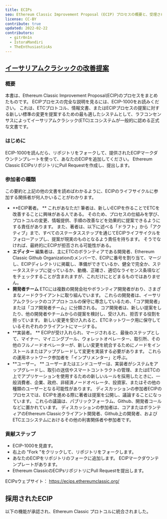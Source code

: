 ```yaml
---
title: ECIPs
seo: Ethereum Classic Improvement Proposal (ECIP) プロセスの概要と、受理されたECIPのリストです。
license: CC-BY
contribute: true
updated: 2022-02-22
contributors:
  - gitr0n1n
  - IstoraMandiri
  - TheEnthusiasticAs
---
```


## [イーサリアムクラシックの改善提案](https://ecips.ethereumclassic.org/)

### 概要

本書は、Ethereum Classic Improvement Proposal(ECIP)のプロセスをまとめたものです。 ECIPプロセスの完全な説明を見るには、ECIP-1000をお読みください。 これは、ETCプロトコル、情報文書、またはECIPプロセスの提案に対する新しい標準の変更を提案するための最も適したシステムとして、ラフコンセンサスによってイーサリアムクラシック(ETC)エコシステムが一般的に認める正式な文書です。

### はじめに

ECIP-1000を読んだら、リポジトリをフォークして、提供されたECIPマークダウンテンプレートを使って、あなたのECIPを追加してください。 Ethereum Classic ECIPsリポジトリにPull Requestを作成し、提出します。

### 参加者の種類

この要約と上記の他の文書を読めばわかるように、ECIPのライフサイクルに参加する関係者が何人かいることがわかります。

- **ECIP著者。 ** これがあなただ! 筆者は、新しいECIPを作ることでETCを改善することに興味がある人である。 そのため、プロセスの仕組みを学び、プロトコルの変更、情報提供、手順の改善などを効果的に提案できるようにする責任があります。 また、著者は、以下に述べる「ドラフト」から「アクティブ」まで、すべてのステータスステップを通じてECIPライフサイクルをフォローアップし、提案が現実のものとなるよう責任を持ちます。 そうでなければ、最終的にECIPが拒否される可能性がある。
- **エディター** 編集者は、主にETCのボランティアである開発者、Ethereum Classic Github Organizationのメンバーで、ECIPに番号を割り当て、マージし、ECIPディレクトリに掲載し、準備ができているか、健全で完全か、ステータスステップに従っているか、動機、正確さ、適切なライセンス条項などをチェックすることが含まれますが、これだけにとどまるものではありません。
- **開発者チーム** ETCには複数の開発会社やボランティア開発者がおり、さまざまなノードクライアントに取り組んでいます。 これらの開発者は、イーサリアムクラシックのコアプロトコルの保守に専念しているため、「コア開発者」または「コア開発者チーム」に分類される。 コア開発者は、新しい提案をしたり、他の開発者やチームからの提案を検討し、受け入れ、拒否する役割を担っています。 新しい変更を受け入れると、ETCネットワーク用に保守しているそれぞれのクライアントにマージする。
- **実装者。 ** ECIPが受け入れられ、マージされると、最後のステップとして、マイナー、マイニングプール、ウォレットオペレーター、取引所、その他のフルノードオペレーターが、新しい変更を統合するためにノードをインストールまたはアップグレードして変更を実装する必要があります。 これらの運用ネットワーク参加者を「インプリメンター」と呼ぶ。
- **ユーザー。 ** ユーザーまたはエンドユーザーは、実装者がシステムをアップグレードし、取引の送信やスマートコントラクトの管理、またはETCの上でアプリケーションを使用するための新しいルールを採用したときに、一般消費者、企業、政府、非経済ノードオペレータ、投資家、またはその他の種類のユーザーとなる可能性があります。 ディスカッションの参加者ECIPのプロセスでは、ECIPを進める際に著者は提案を公開し、議論することになっています。 これらの議論は、パブリックフォーラム、Github、開発者コールなどに置かれています。 ディスカッションの参加者は、コアまたはボランティアのEthereum Classicクライアント開発者、Github上の開発者、およびETCエコシステムにおけるその他の利害関係者や参加者です。

### 貢献ステップ

- ECIP-1000を見直す。
- 右上の "Fork "をクリックして、リポジトリをフォークします。
- あなたのECIPをリポジトリのフォークに追加します。 ECIPマークダウンテンプレートがあります。
- Ethereum ClassicのECIPsリポジトリにPull Requestを提出します。

ECIPsウェブサイト： https://ecips.ethereumclassic.org/

## 採用されたECIP

以下の機能が承認され、Ethereum Classic プロトコルに統合されました。
